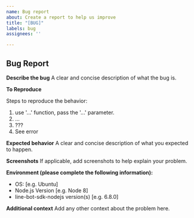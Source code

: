 ```yaml
---
name: Bug report
about: Create a report to help us improve
title: "[BUG]"
labels: bug
assignees: ''

---
```


## Bug Report
<!-- First of all: Have you checked the docs https://developers.line.biz/en/docs/messaging-api/overview/, Q&A page https://developers.line.biz/en/faq/, https://www.line-community.me/questions, GitHub issues whether someone else has already reported your issue? -->

**Describe the bug**
A clear and concise description of what the bug is.

**To Reproduce**
<!-- It would be appreciate if you share the minimal complete reproducible Javascript code or Repo link: -->
Steps to reproduce the behavior:
1. use '...' function, pass the '...' parameter.
2. ...
3. ???
4. See error

**Expected behavior**
A clear and concise description of what you expected to happen.

**Screenshots**
If applicable, add screenshots to help explain your problem.

**Environment (please complete the following information):**
 - OS: [e.g. Ubuntu]
 - Node.js Version [e.g. Node 8]
 - line-bot-sdk-nodejs version(s) [e.g. 6.8.0]

**Additional context**
Add any other context about the problem here.
